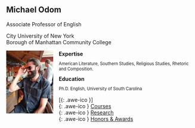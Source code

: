 ## Michael Odom

Associate Professor of English   

City University of New York    
Borough of Manhattan Community College    


<div style="text-align:left">
<img style="margin: 0px 15px 15px 0px;" src="/icons/IMG_0173.JPG" width = "25%" align="left"/>
<strong>Expertise</strong>
<p style="font-size: 80%">American Literature, Southern Studies, Religious Studies, Rhetoric and Composition.</p>
<strong>Education</strong>
<p style="font-size: 80%">Ph.D. English, University of South Carolina</p>
</div>    


[[<i class="fa fa-envelope-o"></i>](mailto:odomenglish@gmail.com){: .awe-ico }]     
[<i class="fa fa-info"></i>](/courses/){: .awe-ico } [Courses](/courses/)   
[<i class="fa fa-info"></i>](/research/){: .awe-ico } [Research](/research/)    
[<i class="fa fa-info"></i>](/awards/){: .awe-ico } [Honors & Awards](/awards/)    
